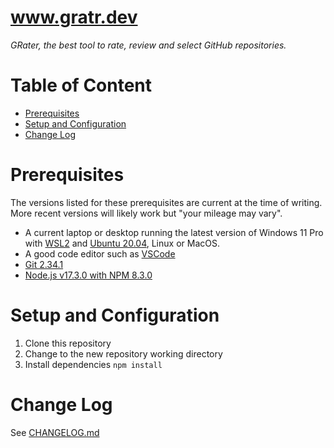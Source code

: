# www.gratr.dev <!-- omit in toc -->

_GRater, the best tool to rate, review and select GitHub repositories._

# Table of Content <!-- omit in toc -->

- [Prerequisites](#prerequisites)
- [Setup and Configuration](#setup-and-configuration)
- [Change Log](#change-log)

# Prerequisites

The versions listed for these prerequisites are current at the time of writing. More recent versions will likely work but "your mileage may vary".

- A current laptop or desktop running the latest version of Windows 11 Pro with [WSL2](https://docs.microsoft.com/en-us/windows/wsl/install) and [Ubuntu 20.04](https://www.microsoft.com/en-gb/p/ubuntu-2004-lts/9n6svws3rx71), Linux or MacOS.
- A good code editor such as [VSCode](https://code.visualstudio.com/download)
- [Git 2.34.1](https://git-scm.com/downloads)
- [Node.js v17.3.0 with NPM 8.3.0](https://nodejs.org/en/download/)

# Setup and Configuration

1. Clone this repository
2. Change to the new repository working directory
3. Install dependencies `npm install`

# Change Log

See [CHANGELOG.md](CHANGELOG.md)
